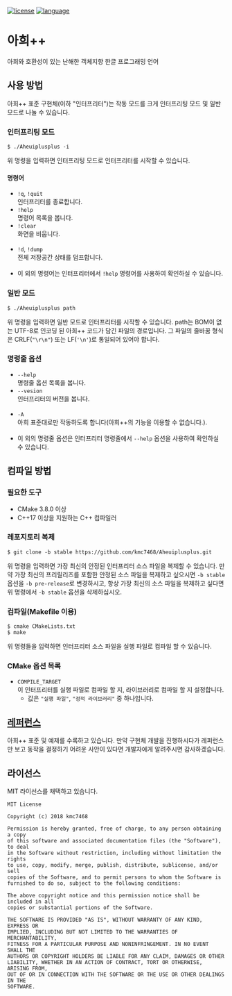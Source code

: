 [![license](https://img.shields.io/badge/license-MIT-brightgreen.svg)](https://shields.io/) [![language](https://img.shields.io/badge/language-C%2B%2B17-blue.svg)](https://shields.io/)
# 아희++
아희와 호환성이 있는 난해한 객체지향 한글 프로그래밍 언어
## 사용 방법
아희++ 표준 구현체(이하 "인터프리터")는 작동 모드를 크게 인터프리팅 모드 및 일반 모드로 나눌 수 있습니다.
### 인터프리팅 모드
```
$ ./Aheuiplusplus -i
```
위 명령을 입력하면 인터프리팅 모드로 인터프리터를 시작할 수 있습니다.
#### 명령어
- `!q`, `!quit`<br>
인터프리터를 종료합니다.
- `!help`<br>
명령어 목록을 봅니다.
- `!clear`<br>
화면을 비웁니다.
<br><br>
- `!d`, `!dump`<br>
전체 저장공간 상태를 덤프합니다.
<br><br>
- 이 외의 명령어는 인터프리터에서 `!help` 명령어를 사용하여 확인하실 수 있습니다.
### 일반 모드
```
$ ./Aheuiplusplus path
```
위 명령을 입력하면 일반 모드로 인터프리터를 시작할 수 있습니다. path는 BOM이 없는 UTF-8로 인코딩 된 아희++ 코드가 담긴 파일의 경로입니다. 그 파일의 줄바꿈 형식은 CRLF(`"\r\n"`) 또는 LF(`'\n'`)로 통일되어 있어야 합니다.
### 명령줄 옵션
- `--help`<br>
명령줄 옵션 목록을 봅니다.
- `--vesion`<br>
인터프리터의 버전을 봅니다.
<br><br>
- `-A`<br>
아희 표준대로만 작동하도록 합니다(아희++의 기능을 이용할 수 없습니다.).
<br><br>
- 이 외의 명령줄 옵션은 인터프리터 명령줄에서 `--help` 옵션을 사용하여 확인하실 수 있습니다.
## 컴파일 방법
### 필요한 도구
- CMake 3.8.0 이상
- C++17 이상을 지원하는 C++ 컴파일러
### 레포지토리 복제
```
$ git clone -b stable https://github.com/kmc7468/Aheuiplusplus.git
```
위 명령을 입력하면 가장 최신의 안정된 인터프리터 소스 파일을 복제할 수 있습니다. 만약 가장 최신의 프리릴리즈를 포함한 안정된 소스 파일을 복제하고 싶으시면 `-b stable` 옵션을 `-b pre-release`로 변경하시고, 항상 가장 최신의 소스 파일을 복제하고 싶다면 위 명령에서 `-b stable` 옵션을 삭제하십시오.
### 컴파일(Makefile 이용)
```
$ cmake CMakeLists.txt
$ make
```
위 명령들을 입력하면 인터프리터 소스 파일을 실행 파일로 컴파일 할 수 있습니다.
### CMake 옵션 목록
- `COMPILE_TARGET`<br>
이 인터프리터를 실행 파일로 컴파일 할 지, 라이브러리로 컴파일 할 지 설정합니다.
	- 값은 `"실행 파일"`, `"정적 라이브러리"` 중 하나입니다.
## [레퍼런스](https://github.com/kmc7468/Aheuiplusplus/wiki)
아희++ 표준 및 예제를 수록하고 있습니다. 만약 구현체 개발을 진행하시다가 레퍼런스만 보고 동작을 결정하기 어려운 사안이 있다면 개발자에게 알려주시면 감사하겠습니다.
## 라이선스
MIT 라이선스를 채택하고 있습니다.
```
MIT License

Copyright (c) 2018 kmc7468

Permission is hereby granted, free of charge, to any person obtaining a copy
of this software and associated documentation files (the "Software"), to deal
in the Software without restriction, including without limitation the rights
to use, copy, modify, merge, publish, distribute, sublicense, and/or sell
copies of the Software, and to permit persons to whom the Software is
furnished to do so, subject to the following conditions:

The above copyright notice and this permission notice shall be included in all
copies or substantial portions of the Software.

THE SOFTWARE IS PROVIDED "AS IS", WITHOUT WARRANTY OF ANY KIND, EXPRESS OR
IMPLIED, INCLUDING BUT NOT LIMITED TO THE WARRANTIES OF MERCHANTABILITY,
FITNESS FOR A PARTICULAR PURPOSE AND NONINFRINGEMENT. IN NO EVENT SHALL THE
AUTHORS OR COPYRIGHT HOLDERS BE LIABLE FOR ANY CLAIM, DAMAGES OR OTHER
LIABILITY, WHETHER IN AN ACTION OF CONTRACT, TORT OR OTHERWISE, ARISING FROM,
OUT OF OR IN CONNECTION WITH THE SOFTWARE OR THE USE OR OTHER DEALINGS IN THE
SOFTWARE.
```